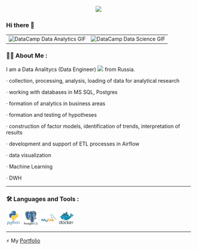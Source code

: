 <div id="header" align="center">
  <img src="https://media.giphy.com/media/M9gbBd9nbDrOTu1Mqx/giphy.gif" width="100"/>
</div>

### Hi there 👋

<div align="center">
  <table>
    <tr>
      <td><img src="https://media.giphy.com/media/JkVnfE54QdOMQBxmHg/giphy.gif" alt="DataCamp Data Analytics GIF"></td>
      <td><img src="https://media.giphy.com/media/7c8QeB0VMddFOuu4iR/giphy.gif" alt="DataCamp Data Science GIF"></td>
    </tr>
  </table>
</div>



### :man_technologist: About Me :

I am a Data Analitycs (Data Engineer) <img src="https://media.giphy.com/media/WUlplcMpOCEmTGBtBW/giphy.gif" width="30"> from Russia.

· collection, processing, analysis, loading of data for analytical research

· working with databases in MS SQL, Postgres

· formation of analytics in business areas

· formation and testing of hypotheses

· construction of factor models, identification of trends, interpretation of results

· development and support of ETL processes in Airflow

· data visualization

· Machine Learning

· DWH

<!-- BLOG-POST-LIST:START -->

<!-- BLOG-POST-LIST:END -->


---

### :hammer_and_wrench: Languages and Tools :

<div>
  <img src="https://github.com/devicons/devicon/blob/master/icons/python/python-original-wordmark.svg" title="Python" alt="Python" width="40" height="40"/>&nbsp;
  <img src="https://github.com/devicons/devicon/blob/master/icons/postgresql/postgresql-original-wordmark.svg" title="PostgreSQL" alt="PostgreSQL" width="40" height="40"/>&nbsp;
  <img src="https://github.com/devicons/devicon/blob/master/icons/mysql/mysql-original-wordmark.svg" title="MySQL" alt="MySQL" width="40" height="40"/>&nbsp;
  <img src="https://github.com/devicons/devicon/blob/master/icons/docker/docker-original-wordmark.svg" title="Docker" alt="Docker" width="40" height="40"/>&nbsp;
</div>

---
⚡ My [Portfolio](https://github.com/slava87VS/Portfolio/blob/main/README.md)
